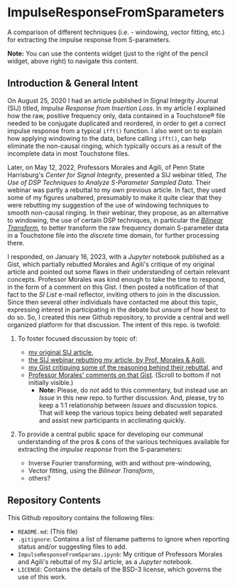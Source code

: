# ImpulseResponseFromSparameters

A comparison of different techniques (i.e. - windowing, vector fitting, etc.) for extracting the impulse response from S-parameters.

**Note:** You can use the contents widget (just to the right of the pencil widget, above right) to navigate this content.

## Introduction & General Intent

On August 25, 2020 I had an article published in Signal Integrity Journal (SIJ) titled, _Impulse Response from Insertion Loss_.
In my article I explained how the raw, positive frequency only, data contained in a Touchstone® file needed to be conjugate duplicated and reordered, in order to get a correct impulse response from a typical `ifft()` function.
I also went on to explain how applying windowing to the data, before calling `ifft()`, can help eliminate the non-causal ringing, which typically occurs as a result of the incomplete data in most Touchstone files.

Later, on May 12, 2022, Professors Morales and Agili, of Penn State Harrisburg's _Center for Signal Integrity_, presented a SIJ webinar titled, _The Use of DSP Techniques to Analyze S-Parameter Sampled Data_.
Their webinar was partly a rebuttal to my own previous article.
In fact, they used some of my figures unaltered, presumably to make it quite clear that they were rebutting my suggestion of the use of windowing techniques to smooth non-causal ringing.
In their webinar, they propose, as an alternative to windowing, the use of certain DSP techniques, in particular the [_Bilinear Transform_](https://en.wikipedia.org/wiki/Bilinear_transform), to better transform the raw frequency domain S-parameter data in a Touchstone file into the _discrete_ time domain, for further processing there.

I responded, on January 16, 2023, with a _Jupyter_ notebook published as a Gist, which partially rebutted Morales and Agili's critique of my original article and pointed out some flaws in their understanding of certain relevant concepts.
Professor Morales was kind enough to take the time to respond, in the form of a comment on this Gist.
I then posted a notification of that fact to the _SI List_ e-mail reflector, inviting others to join in the discussion.
Since then several other individuals have contacted me about this topic, expressing interest in participating in the debate but unsure of how best to do so.
So, I created this new Github repository, to provide a central and well organized platform for that discussion.
The intent of this repo. is twofold:

1. To foster focused discussion by topic of:

	- [my original SIJ article](https://www.signalintegrityjournal.com/articles/1847-impulse-response-from-insertion-loss),
	- [the SIJ webinar rebutting my article, by Prof. Morales & Agili](https://www.signalintegrityjournal.com/ext/resources/Media-Kit-2022/DrAldoMorales_The-Use-of-DSP-Techniques-to-Analyze-S-Parameter-Sampled-Data_2022.pdf),
	- [my Gist critiquing some of the reasoning behind their rebuttal](https://gist.github.com/capn-freako/782135b2914662c6c1fc40b9256f251f), and
	- [Professor Morales' comments on that Gist](https://gist.github.com/capn-freako/782135b2914662c6c1fc40b9256f251f?permalink_comment_id=5178891#gistcomment-5178891). (Scroll to bottom if not initially visible.)
		- **Note:** Please, do _not_ add to this commentary, but instead use an _Issue_ in this new repo. to further discussion.
		And, please, try to keep a 1:1 relationship between _Issues_ and discussion topics.
		That will keep the various topics being debated well separated and assist new participants in acclimating quickly.

2. To provide a central public space for developing our communal understanding of the pros & cons of the various techniques available for extracting the _impulse response_ from the S-parameters:

	- Inverse Fourier transforming, with and without pre-windowing,
	- Vector fitting, using the _Bilinear Transform_,
	- others?

## Repository Contents

This Github repository contains the following files:

- `README.md`: (This file)
- `.gitignore`: Contains a list of filename patterns to ignore when reporting status and/or suggesting files to add.
- `ImpulseResponseFromSparams.ipynb`: My critique of Professors Morales and Agili's rebuttal of my SIJ article, as a _Jupyter_ notebook.
- `LICENSE`: Contains the details of the BSD-3 license, which governs the use of this work.
